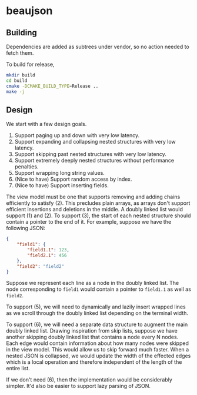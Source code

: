 # beaujson

## Building

Dependencies are added as subtrees under vendor, so no action needed to fetch them.

To build for release,

```bash
mkdir build
cd build
cmake -DCMAKE_BUILD_TYPE=Release ..
make -j
```

## Design

We start with a few design goals.

1. Support paging up and down with very low latency.
2. Support expanding and collapsing nested structures with very low latency.
3. Support skipping past nested structures with very low latency.
4. Support extremely deeply nested structures without performance penalties.
5. Support wrapping long string values.
6. (Nice to have) Support random access by index.
7. (Nice to have) Support inserting fields.

The view model must be one that supports removing and adding chains efficiently to satisfy (2). This precludes plain arrays, as arrays don't support efficient insertions and deletions in the middle. A doubly linked list would support (1) and (2). To support (3), the start of each nested structure should contain a pointer to the end of it. For example, suppose we have the following JSON:

```json
{
    "field1": {
        "field1.1": 123,
        "field2.1": 456
    },
    "field2": "field2"
}
```

Suppose we represent each line as a node in the doubly linked list. The node corresponding to `field1` would contain a pointer to `field1.1` as well as `field2`.

To support (5), we will need to dynamically and lazily insert wrapped lines as we scroll through the doubly linked list depending on the terminal width.

To support (6), we will need a separate data structure to augment the main doubly linked list. Drawing inspiration from skip lists, suppose we have another skipping doubly linked list that contains a node every N nodes. Each edge would contain information about how many nodes were skipped in the view model. This would allow us to skip forward much faster. When a nested JSON is collapsed, we would update the width of the effected edges which is a local operation and therefore independent of the length of the entire list.

If we don't need (6), then the implementation would be considerably simpler. It'd also be easier to support lazy parsing of JSON.
